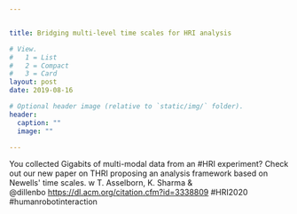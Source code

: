 ```yaml
---


title: Bridging multi-level time scales for HRI analysis

# View.
#   1 = List
#   2 = Compact
#   3 = Card
layout: post
date: 2019-08-16

# Optional header image (relative to `static/img/` folder).
header:
  caption: ""
  image: ""

---
```

You collected Gigabits of multi-modal data from an #HRI experiment? Check out our new paper on THRI proposing an analysis framework based on Newells' time scales. w T. Asselborn, K. Sharma &  
@dillenbo
 https://dl.acm.org/citation.cfm?id=3338809 #HRI2020 #humanrobotinteraction